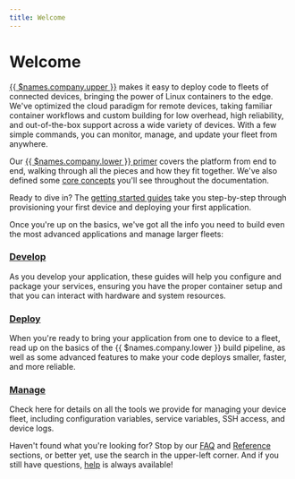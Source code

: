 ```yaml
---
title: Welcome
---
```


# Welcome

[{{ $names.company.upper }}][resin] makes it easy to deploy code to fleets of connected devices, bringing the power of Linux containers to the edge. We've optimized the cloud paradigm for remote devices, taking familiar container workflows and custom building for low overhead, high reliability, and out-of-the-box support across a wide variety of devices. With a few simple commands, you can monitor, manage, and update your fleet from anywhere.

Our [{{ $names.company.lower }} primer][primer] covers the platform from end to end, walking through all the pieces and how they fit together. We've also defined some [core concepts][concepts] you'll see throughout the documentation.

Ready to dive in? The [getting started guides][getting-started] take you step-by-step through provisioning your first device and deploying your first application.

Once you're up on the basics, we've got all the info you need to build even the most advanced applications and manage larger fleets:

### [Develop][develop]

As you develop your application, these guides will help you configure and package your services, ensuring you have the proper container setup and that you can interact with hardware and system resources.

### [Deploy][deploy]

When you're ready to bring your application from one to device to a fleet, read up on the basics of the {{ $names.company.lower }} build pipeline, as well as some advanced features to make your code deploys smaller, faster, and more reliable.

### [Manage][manage]

Check here for details on all the tools we provide for managing your device fleet, including configuration variables, service variables, SSH access, and device logs.

Haven't found what you're looking for? Stop by our [FAQ][faq] and [Reference][reference] sections, or better yet, use the search in the upper-left corner. And if you still have questions, [help][help] is always available!

[resin]:https://resin.io
[git]:https://git-scm.com/
[docker]:https://www.docker.com/
[rasppi]:https://www.raspberrypi.org/
[nuc]:https://www.intel.com/content/www/us/en/products/boards-kits/nuc.html
[primer]:/learn/welcome/primer
[concepts]:/learn/welcome/concepts
[getting-started]:/learn/getting-started
[develop]:/learn/develop
[deploy]:/learn/deploy
[manage]:/learn/manage
[faq]:/faq
[reference]:/reference
[help]:/learn/welcome/support


